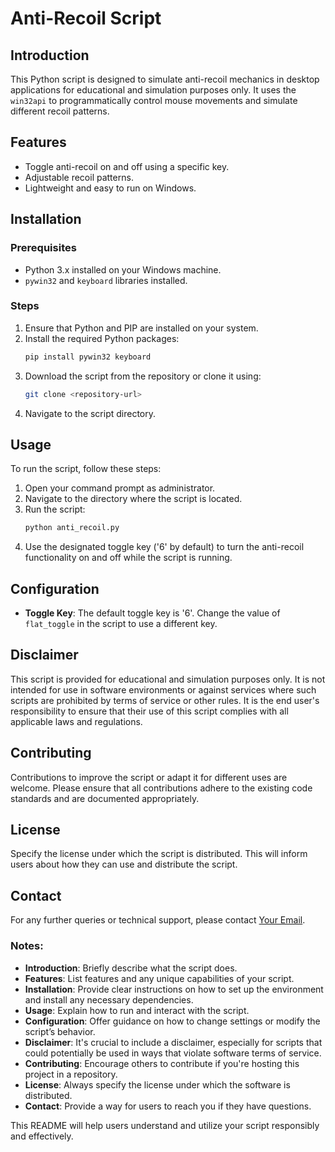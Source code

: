 # Anti-Recoil Script

## Introduction
This Python script is designed to simulate anti-recoil mechanics in desktop applications for educational and simulation purposes only. It uses the `win32api` to programmatically control mouse movements and simulate different recoil patterns.

## Features
- Toggle anti-recoil on and off using a specific key.
- Adjustable recoil patterns.
- Lightweight and easy to run on Windows.

## Installation

### Prerequisites
- Python 3.x installed on your Windows machine.
- `pywin32` and `keyboard` libraries installed.

### Steps
1. Ensure that Python and PIP are installed on your system.
2. Install the required Python packages:
   ```bash
   pip install pywin32 keyboard
   ```
3. Download the script from the repository or clone it using:
   ```bash
   git clone <repository-url>
   ```
4. Navigate to the script directory.

## Usage
To run the script, follow these steps:
1. Open your command prompt as administrator.
2. Navigate to the directory where the script is located.
3. Run the script:
   ```bash
   python anti_recoil.py
   ```
4. Use the designated toggle key ('6' by default) to turn the anti-recoil functionality on and off while the script is running.

## Configuration
- **Toggle Key**: The default toggle key is '6'. Change the value of `flat_toggle` in the script to use a different key.

## Disclaimer
This script is provided for educational and simulation purposes only. It is not intended for use in software environments or against services where such scripts are prohibited by terms of service or other rules. It is the end user's responsibility to ensure that their use of this script complies with all applicable laws and regulations.

## Contributing
Contributions to improve the script or adapt it for different uses are welcome. Please ensure that all contributions adhere to the existing code standards and are documented appropriately.

## License
Specify the license under which the script is distributed. This will inform users about how they can use and distribute the script.

## Contact
For any further queries or technical support, please contact [Your Email](mailto:your.email@example.com).

### Notes:
- **Introduction**: Briefly describe what the script does.
- **Features**: List features and any unique capabilities of your script.
- **Installation**: Provide clear instructions on how to set up the environment and install any necessary dependencies.
- **Usage**: Explain how to run and interact with the script.
- **Configuration**: Offer guidance on how to change settings or modify the script’s behavior.
- **Disclaimer**: It's crucial to include a disclaimer, especially for scripts that could potentially be used in ways that violate software terms of service.
- **Contributing**: Encourage others to contribute if you're hosting this project in a repository.
- **License**: Always specify the license under which the software is distributed.
- **Contact**: Provide a way for users to reach you if they have questions.

This README will help users understand and utilize your script responsibly and effectively.
